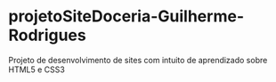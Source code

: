 # projetoSiteDoceria-Guilherme-Rodrigues

<p>Projeto de desenvolvimento de sites com intuito de aprendizado sobre HTML5 e CSS3</p>
